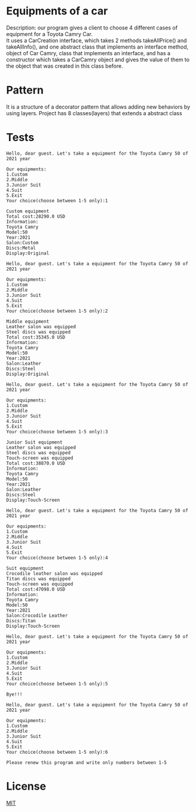 # Equipments of a car
Description: our program gives a client to choose 4 different cases of equipment for a Toyota Camry Car.                           
It uses a CarCreation interface, which takes 2 methods takeAllPrice() and takeAllInfo(), and one abstract class that implements an interface method, object of Car Camry, class that implements an interface, and has a constructor which takes a CarCamry object and gives the value of them to the object that was created in this class before.                                                
# Pattern
It is a structure of a decorator pattern that allows adding new behaviors by using layers. Project has 8 classes(layers) that extends a abstract class 
# Tests
```bush
Hello, dear guest. Let's take a equipment for the Toyota Camry 50 of 2021 year

Our equipments:
1.Custom
2.Middle
3.Junior Suit
4.Suit
5.Exit
Your choice(choose between 1-5 only):1

Custom equipment
Total cost:28290.0 USD
Information:
Toyota Camry
Model:50
Year:2021
Salon:Custom
Discs:Metal
Display:Original
```
```bush
Hello, dear guest. Let's take a equipment for the Toyota Camry 50 of 2021 year

Our equipments:
1.Custom
2.Middle
3.Junior Suit
4.Suit
5.Exit
Your choice(choose between 1-5 only):2

Middle equipment
Leather salon was equipped
Steel discs was equipped
Total cost:35345.0 USD
Information:
Toyota Camry
Model:50
Year:2021
Salon:Leather
Discs:Steel
Display:Original
```
```bush
Hello, dear guest. Let's take a equipment for the Toyota Camry 50 of 2021 year

Our equipments:
1.Custom
2.Middle
3.Junior Suit
4.Suit
5.Exit
Your choice(choose between 1-5 only):3

Junior Suit equipment
Leather salon was equipped
Steel discs was equipped
Touch-screen was equipped
Total cost:38870.0 USD
Information:
Toyota Camry
Model:50
Year:2021
Salon:Leather
Discs:Steel
Display:Touch-Screen
```
```bush
Hello, dear guest. Let's take a equipment for the Toyota Camry 50 of 2021 year

Our equipments:
1.Custom
2.Middle
3.Junior Suit
4.Suit
5.Exit
Your choice(choose between 1-5 only):4

Suit equipment
Crocodile leather salon was equipped
Titan discs was equipped
Touch-screen was equipped
Total cost:47098.0 USD
Information:
Toyota Camry
Model:50
Year:2021
Salon:Crocodile Leather
Discs:Titan
Display:Touch-Screen

```
```bush
Hello, dear guest. Let's take a equipment for the Toyota Camry 50 of 2021 year

Our equipments:
1.Custom
2.Middle
3.Junior Suit
4.Suit
5.Exit
Your choice(choose between 1-5 only):5

Bye!!!
```
```bush
Hello, dear guest. Let's take a equipment for the Toyota Camry 50 of 2021 year

Our equipments:
1.Custom
2.Middle
3.Junior Suit
4.Suit
5.Exit
Your choice(choose between 1-5 only):6

Please renew this program and write only numbers between 1-5

```


# License
[MIT](https://choosealicense.com/licenses/mit/)


